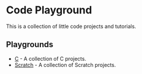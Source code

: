 # Code Playground

This is a collection of little code projects and tutorials.

## Playgrounds

- [C](./c/) - A collection of C projects.
- [Scratch](./scratch/) - A collection of Scratch projects.
